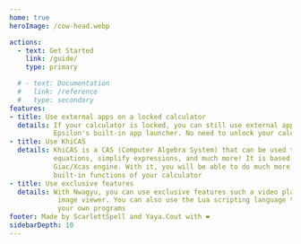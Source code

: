 ```yaml
---
home: true
heroImage: /cow-head.webp

actions:
  - text: Get Started
    link: /guide/
    type: primary

  # - text: Documentation
  #   link: /reference
  #   type: secondary
features:
- title: Use external apps on a locked calculator
  details: If your calculator is locked, you can still use external apps using
           Epsilon's built-in app launcher. No need to unlock your calculator!
- title: Use KhiCAS
  details: KhiCAS is a CAS (Computer Algebra System) that can be used to solve
           equations, simplify expressions, and much more! It is based on the popular
           Giac/Xcas engine. With it, you will be able to do much more than with the
           built-in functions of your calculator
- title: Use exclusive features
  details: With Nwagyu, you can use exclusive features such a video player or an
            image viewer. You can also use the Lua scripting language to create
            your own programs
footer: Made by ScarlettSpell and Yaya.Cout with ❤️
sidebarDepth: 10
---
```

